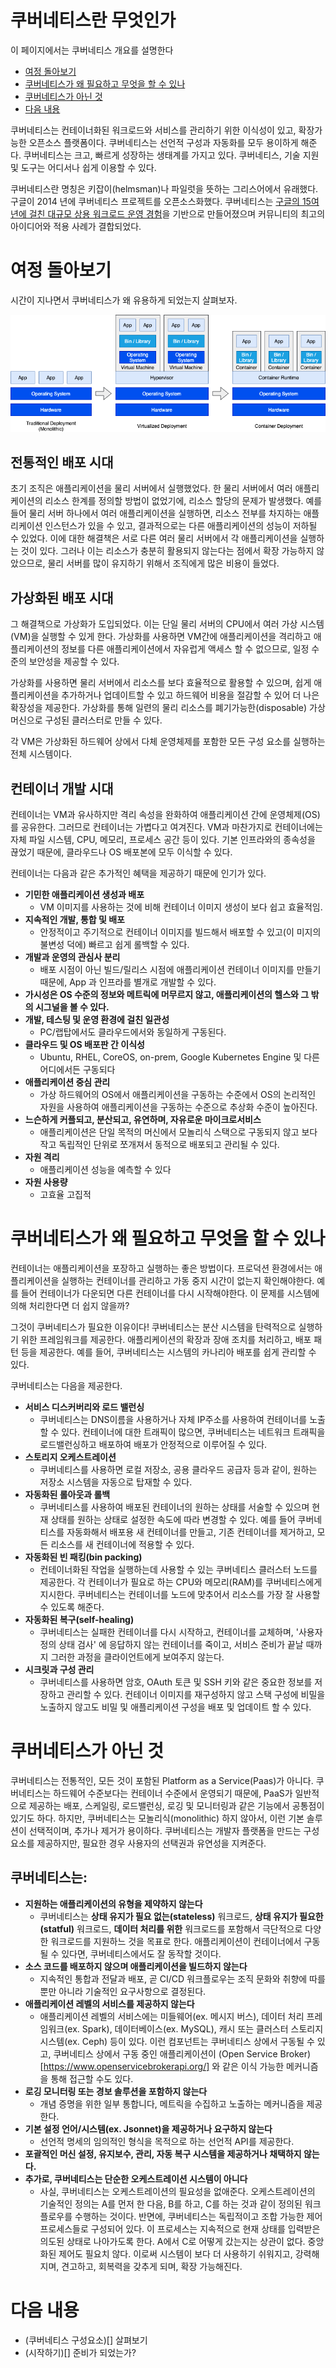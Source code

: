 # 쿠버네티스란 무엇인가
이 페이지에서는 쿠버네티스 개요를 설명한다

- [여정 돌아보기]()
- [쿠버네티스가 왜 필요하고 무엇을 할 수 있나]()
- [쿠버네티스가 아닌 것]()
- [다음 내용]()

쿠버네티스는 컨테이너화된 워크로드와 서비스를 관리하기 위한 이식성이 있고, 확장가능한 오픈소스 플랫폼이다. 쿠버네티스는 선언적 구성과 자동화를 모두 용이하게 해준다. 쿠버네티스는 크고, 빠르게 성장하는 생태계를 가지고 있다. 쿠버네티스, 기술 지원 및 도구는 어디서나 쉽게 이용할 수 있다.

쿠버네티스란 명칭은 키잡이(helmsman)나 파일럿을 뜻하는 그리스어에서 유래했다. 구글이 2014 년에 쿠버네티스 프로젝트를 오픈소스화했다. 쿠버네티스는 [구글의 15여년에 걸친 대규모 상용 워크로드 운영 경험](https://research.google/pubs/pub43438/)을 기반으로 만들어졌으며 커뮤니티의 최고의 아이디어와 적용 사례가 결합되었다.

# 여정 돌아보기
시간이 지나면서 쿠버네티스가 왜 유용하게 되었는지 살펴보자.

![DeploymentGen](./static/DeploymentGen.png)

## 전통적인 배포 시대
초기 조직은 애플리케이션을 물리 서버에서 실행했었다. 한 물리 서버에서 여러 애플리케이션의 리소스 한계를 정의할 방법이 없었기에, 리소스 할당의 문제가 발생했다. 예를 들어 물리 서버 하나에서 여러 애플리케이션을 실행하면, 리소스 전부를 차지하는 애플리케이션 인스턴스가 있을 수 있고, 결과적으로는 다른 애플리케이션의 성능이 저하될 수 있었다. 이에 대한 해결책은 서로 다른 여러 물리 서버에서 각 애플리케이션을 실행하는 것이 있다. 그러나 이는 리소스가 충분히 활용되지 않는다는 점에서 확장 가능하지 않았으므로, 물리 서버를 많이 유지하기 위해서 조직에게 많은 비용이 들었다.

## 가상화된 배포 시대
그 해결책으로 가상화가 도입되었다. 이는 단일 물리 서버의 CPU에서 여러 가상 시스템(VM)을 실행할 수 있게 한다. 가상화를 사용하면 VM간에 애플리케이션을 격리하고 애플리케이션의 정보를 다른 애플리케이션에서 자유럽게 액세스 할 수 없으므로, 일정 수준의 보안성을 제공할 수 있다.

가상화를 사용하면 물리 서버에서 리소스를 보다 효율적으로 활용할 수 있으며, 쉽게 애플리케이션을 추가하거나 업데이트할 수 있고 하드웨어 비용을 절감할 수 있어 더 나은 확장성을 제공한다. 가상화를 통해 일련의 물리 리소스를 폐기가능한(disposable) 가상 머신으로 구성된 클러스터로 만들 수 있다.

각 VM은 가상화된 하드웨어 상에서 다체 운영체제를 포함한 모든 구성 요소를 실행하는 전체 시스템이다.

## 컨테이너 개발 시대
컨테이너는 VM과 유사하지만 격리 속성을 완화하여 애플리케이션 간에 운영체제(OS)를 공유한다. 그러므로 컨테이너는 가볍다고 여겨진다. VM과 마찬가지로 컨테이너에는 자체 파일 시스템, CPU, 메모리, 프로세스 공간 등이 있다. 기본 인프라와의 종속성을 끊었기 때문에, 클라우드나 OS 배포본에 모두 이식할 수 있다.

컨테이너는 다음과 같은 추가적인 혜택을 제공하기 때문에 인기가 있다.

- **기민한 애플리케이션 생성과 배포**
  - VM 이미지를 사용하는 것에 비해 컨테이너 이미지 생성이 보다 쉽고 효율적임.
- **지속적인 개발, 통합 및 배포**
  - 안정적이고 주기적으로 컨테이너 이미지를 빌드해서 배포할 수 있고(이 미지의 불변성 덕에) 빠르고 쉽게 롤백할 수 있다.
- **개발과 운영의 관심사 분리**
  - 배포 시점이 아닌 빌드/릴리스 시점에 애플리케이션 컨테이너 이미지를 만들기 때문에, App 과 인프라를 별개로 개발할 수 있다.
- **가시성은 OS 수준의 정보와 메트릭에 머무르지 않고, 애플리케이션의 헬스와 그 밖의 시그널을 볼 수 있다.**
- **개발, 테스팅 및 운영 환경에 걸친 일관성**
  - PC/랩탑에서도 클라우드에서와 동일하게 구동된다.
- **클라우드 및 OS 배포판 간 이식성**
  - Ubuntu, RHEL, CoreOS, on-prem, Google Kubernetes Engine 및 다른 어디에서든 구동되다
- **애플리케이션 중심 관리**
  - 가상 하드웨어의 OS에서 애플리케이션을 구동하는 수준에서 OS의 논리적인 자원을 사용하여 애플리케이션을 구동하는 수준으로 추상화 수준이 높아진다.
- **느슨하게 커플되고, 분산되고, 유연하며, 자유로운 마이크로서비스**
  - 애플리케이션은 단일 목적의 머신에서 모놀리식 스택으로 구동되지 않고 보다 작고 독립적인 단위로 쪼개져서 동적으로 배포되고 관리될 수 있다.
- **자원 격리**
  - 애플리케이션 성능을 예측할 수 있다
- **자원 사용량**
  - 고효율 고집적

# 쿠버네티스가 왜 필요하고 무엇을 할 수 있나
컨테이너는 애플리케이션을 포장하고 실행하는 좋은 방법이다. 프로덕션 환경에서는 애플리케이션을 실행하는 컨테이너를 관리하고 가동 중지 시간이 없는지 확인해야한다. 예를 들어 컨테이너가 다운되면 다른 컨테이너를 다시 시작해야한다. 이 문제를 시스템에 의해 처리한다면 더 쉽지 않을까?

그것이 쿠버네티스가 필요한 이유이다! 쿠버네티스는 분산 시스템을 탄력적으로 실행하기 위한 프레임워크를 제공한다. 애플리케이션의 확장과 장애 조치를 처리하고, 배포 패턴 등을 제공한다. 예를 들어, 쿠버네티스는 시스템의 카나리아 배포를 쉽게 관리할 수 있다.

쿠버네티스는 다음을 제공한다.

- **서비스 디스커버리와 로드 밸런싱**
  - 쿠버네티스는 DNS이름을 사용하거나 자체 IP주소를 사용하여 컨테이너를 노출할 수 있다. 컨테이너에 대한 트래픽이 많으면, 쿠버네티스는 네트워크 트래픽을 로드밸런싱하고 배포하여 배포가 안정적으로 이루어질 수 있다.
- **스토리지 오케스트레이션**
  - 쿠버네티스를 사용하면 로컬 저장소, 공용 클라우드 공급자 등과 같이, 원하는 저장소 시스템을 자동으로 탑재할 수 있다.
- **자동화된 롤아웃과 롤백**
  - 쿠버네티스를 사용하여 배포된 컨테이너의 원하는 상태를 서술할 수 있으며 현재 상태를 원하는 상태로 설정한 속도에 따라 변경할 수 있다. 예를 들어 쿠버네티스를 자동화해서 배포용 새 컨테이너를 만들고, 기존 컨테이너를 제거하고, 모든 리소스를 새 컨테이너에 적용할 수 있다.
- **자동화된 빈 패킹(bin packing)**
  - 컨테이너화된 작업을 실행하는데 사용할 수 있는 쿠버네티스 클러스터 노드를 제공한다. 각 컨테이너가 필요로 하는 CPU와 메모리(RAM)를 쿠버네티스에게 지시한다. 쿠버네티스는 컨테이너를 노드에 맞추어서 리소스를 가장 잘 사용할 수 있도록 해준다.
- **자동화된 복구(self-healing)**
  - 쿠버네티스는 실패한 컨테이너를 다시 시작하고, 컨테이너를 교체하며, '사용자 정의 상태 검사' 에 응답하지 않는 컨테이너를 죽이고, 서비스 준비가 끝날 때까지 그러한 과정을 클라이언트에게 보여주지 않는다.
- **시크릿과 구성 관리**
  - 쿠버네티스를 사용하면 암호, OAuth 토큰 및 SSH 키와 같은 중요한 정보를 저장하고 관리할 수 있다. 컨테이너 이미지를 재구성하지 않고 스택 구성에 비밀을 노출하지 않고도 비밀 및 애플리케이션 구성을 배포 및 업데이트 할 수 있다.

# 쿠버네티스가 아닌 것
쿠버네티스는 전통적인, 모든 것이 포함된 Platform as a Service(Paas)가 아니다. 쿠버네티스는 하드웨어 수준보다는 컨테이너 수준에서 운영되기 때문에, PaaS가 일반적으로 제공하는 배포, 스케일링, 로드밸런싱, 로깅 및 모니터링과 같은 기능에서 공통점이 있기도 하다. 하지만, 쿠버네티스는 모놀리식(monolithic) 하지 않아서, 이런 기본 솔루션이 선택적이며, 추가나 제거가 용이하다. 쿠버네티스는 개발자 플랫폼을 만드는 구성 요소를 제공하지만, 필요한 경우 사용자의 선택권과 유연성을 지켜준다.

## 쿠버네티스는:
- **지원하는 애플리케이션의 유형을 제약하지 않는다**
  - 쿠버네티스는 **상태 유지가 필요 없는(stateless)** 워크로드, **상태 유지가 필요한(statful)** 워크로드, **데이터 처리를 위한** 워크로드를 포함해서 극단적으로 다양한 워크로드를 지원하느 것을 목표로 한다. 애플리케이션이 컨테이너에서 구동될 수 있다면, 쿠버네티스에서도 잘 동작할 것이다.
- **소스 코드를 배포하지 않으며 애플리케이션을 빌드하지 않는다**
  - 지속적인 통합과 전달과 배포, 곧 CI/CD 워크플로우는 조직 문화와 취향에 따를 뿐만 아니라 기술적인 요구사항으로 결정된다.
- **애플리케이션 레벨의 서비스를 제공하지 않는다**
  - 애플리케이션 레벨의 서비스에는 미들웨어(ex. 메시지 버스), 데이터 처리 프레임워크(ex. Spark), 데이터베이스(ex. MySQL), 캐시 또는 클러스터 스토리지 시스템(ex. Ceph) 등이 있다. 이런 컴포넌트는 쿠버네티스 상에서 구동될 수 있고, 쿠버네티스 상에서 구동 중인 애플리케이션이 (Open Service Broker)[https://www.openservicebrokerapi.org/] 와 같은 이식 가능한 메커니즘을 통해 접근할 수도 있다.
- **로깅 모니터링 또는 경보 솔루션을 포함하지 않는다**
  - 개념 증명을 위한 일부 통합니다, 메트릭을 수집하고 노출하는 메커니즘을 제공한다.
- **기본 설정 언어/시스템(ex. Jsonnet)을 제공하거나 요구하지 않는다**
  - 선언적 명세의 임의적인 형식을 목적으로 하는 선언적 API를 제공한다.
- **포괄적인 머신 설정, 유지보수, 관리, 자동 복구 시스템을 제공하거나 채택하지 않는다.**
- **추가로, 쿠버네티스는 단순한 오케스트레이션 시스템이 아니다**
  - 사실, 쿠버네티스는 오케스트레이션의 필요성을 없애준다. 오케스트레이션의 기술적인 정의는 A를 먼저 한 다음, B를 하고, C를 하는 것과 같이 정의된 워크플로우를 수행하는 것이다. 반면에, 쿠버네티스는 독립적이고 조합 가능한 제어 프로세스들로 구성되어 있다. 이 프로세스는 지속적으로 현재 상태를 입력받은 의도된 상태로 나아가도록 한다. A에서 C로 어떻게 갔는지는 상관이 없다. 중앙화된 제어도 필요치 않다. 이로써 시스템이 보다 더 사용하기 쉬워지고, 강력해지며, 견고하고, 회복력을 갖추게 되며, 확장 가능해진다.

# 다음 내용
  - (쿠버네티스 구성요소)[] 살펴보기
  - (시작하기)[] 준비가 되었는가?